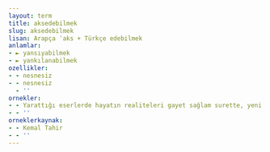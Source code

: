 ```yaml
---
layout: term
title: aksedebilmek
slug: aksedebilmek
lisan: Arapça ʿaks + Türkçe edebilmek
anlamlar:
- ► yansıyabilmek
- ► yankılanabilmek
ozellikler:
- - nesnesiz
- - nesnesiz
  - ''
ornekler:
- - Yarattığı eserlerde hayatın realiteleri gayet sağlam surette, yeni ve değişik şekillerle aksedebiliyor mu?
- - ''
orneklerkaynak:
- - Kemal Tahir
- - ''
---
```

